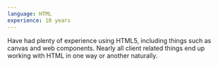 ```yaml
---
language: HTML
experience: 10 years
---
```


Have had plenty of experience using HTML5, including things such as canvas and web components. Nearly all client related things end up working with HTML in one way or another naturally.